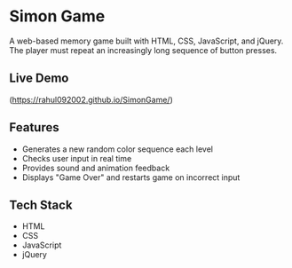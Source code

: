 # Simon Game

A web-based memory game built with HTML, CSS, JavaScript, and jQuery.  
The player must repeat an increasingly long sequence of button presses.

## Live Demo

(https://rahul092002.github.io/SimonGame/)

## Features

- Generates a new random color sequence each level
- Checks user input in real time
- Provides sound and animation feedback
- Displays "Game Over" and restarts game on incorrect input

## Tech Stack

- HTML
- CSS
- JavaScript
- jQuery
